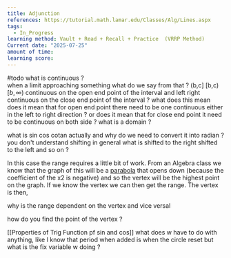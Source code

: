 ```yaml
---
title: Adjunction
references: https://tutorial.math.lamar.edu/Classes/Alg/Lines.aspx
tags:
  - In_Progress
learning method: Vault + Read + Recall + Practice  (VRRP Method)
Current date: "2025-07-25"
amount of time: 
learning score:
---
```

#todo 
what is continuous ?  
when a limit approaching something what do we say from that ?
(b,c] 
[b,c)
$[b, \infty)$
continuous on the open end point of the interval and left right continuous on the close end point of the interval ? what does this mean does it mean that for open end point there need to be one continuous either in the left to right direction ? or does it mean that for close end point it need to be continuous on both side ?
what is a domain ? 

what is  sin cos cotan actually and why do we need to convert it into radian  ? 
you don't understand shifting in general what is shifted  to the right shifted to the left and so on ? 


In this case the range requires a little bit of work. From an Algebra class we know that the graph of this will be a [parabola](https://tutorial.math.lamar.edu/Classes/Alg/Parabolas.aspx) that opens down (because the coefficient of the x2 is negative) and so the vertex will be the highest point on the graph. If we know the vertex we can then get the range. The vertex is then,  

why is the range dependent on the vertex and vice versal 

how do you find the point of the vertex ? 

[[Properties of Trig Function pf sin and cos]] what does w have to do with anything, like I know that period when added is when the circle reset but what is the fix variable w doing ? 